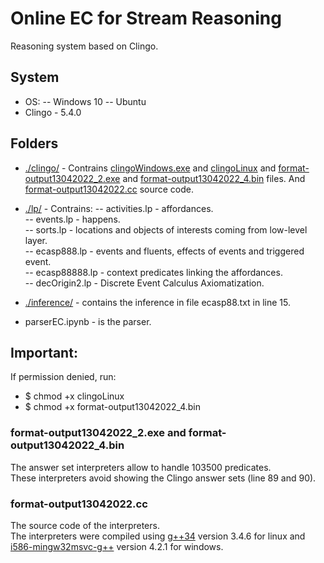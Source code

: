 # Online EC for Stream Reasoning
Reasoning system based on Clingo.

## System
- OS:
    -- Windows 10
    -- Ubuntu
- Clingo - 5.4.0

## Folders
- [./clingo/](https://github.com/MorphSeur/OnlineECParser/tree/master/clingo) - Contrains [clingoWindows.exe](https://github.com/MorphSeur/OnlineECParser/tree/master/clingo) and [clingoLinux](https://github.com/MorphSeur/OnlineECParser/tree/master/clingo) and [format-output13042022_2.exe](https://github.com/MorphSeur/OnlineECParser/tree/master/clingo) and [format-output13042022_4.bin](https://github.com/MorphSeur/OnlineECParser/tree/master/clingo) files. And [format-output13042022.cc](https://github.com/MorphSeur/OnlineECParser/tree/master/clingo) source code.
- [./lp/](https://github.com/MorphSeur/OnlineECParser/tree/master/lp) - Contrains:
    -- activities.lp - affordances.  
    -- events.lp - happens.  
    -- sorts.lp - locations and objects of interests coming from low-level layer.  
    -- ecasp888.lp - events and fluents, effects of events and triggered event.  
    -- ecasp88888.lp - context predicates linking the affordances.  
    -- decOrigin2.lp - Discrete Event Calculus Axiomatization.  
    
- [./inference/](https://github.com/MorphSeur/OnlineECParser/tree/master/inference) - contains the inference in file ecasp88.txt in line 15.  

- parserEC.ipynb - is the parser.  


## Important:
If permission denied, run:  
- $ chmod +x clingoLinux  
- $ chmod +x format-output13042022_4.bin

### format-output13042022_2.exe and format-output13042022_4.bin
The answer set interpreters allow to handle 103500 predicates.  
These interpreters avoid showing the Clingo answer sets (line 89 and 90).


### format-output13042022.cc
The source code of the interpreters.  
The interpreters were compiled using [g++34](https://stackoverflow.com/questions/33452554/how-to-use-g-3-4-in-ubuntu-15-04) version 3.4.6 for linux and [i586-mingw32msvc-g++](https://stackoverflow.com/questions/2033997/how-to-compile-for-windows-on-linux-with-gcc-g) version 4.2.1 for windows.